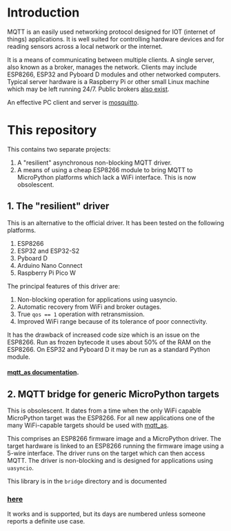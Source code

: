 # Introduction

MQTT is an easily used networking protocol designed for IOT (internet of
things) applications. It is well suited for controlling hardware devices and
for reading sensors across a local network or the internet.

It is a means of communicating between multiple clients. A single server, also
known as a broker, manages the network. Clients may include ESP8266, ESP32 and
Pyboard D modules and other networked computers. Typical server hardware is a
Raspberry Pi or other small Linux machine which may be left running 24/7.
Public brokers
[also exist](https://github.com/mqtt/mqtt.github.io/wiki/public_brokers).

An effective PC client and server is [mosquitto](https://mosquitto.org/).

# This repository

This contains two separate projects:  
 1. A "resilient" asynchronous non-blocking MQTT driver.
 2. A means of using a cheap ESP8266 module to bring MQTT to MicroPython
 platforms which lack a WiFi interface. This is now obsolescent.

## 1. The "resilient" driver

This is an alternative to the official driver. It has been tested on the
following platforms.
 1. ESP8266
 2. ESP32 and ESP32-S2
 3. Pyboard D
 4. Arduino Nano Connect
 5. Raspberry Pi Pico W

The principal features of this driver are:  
 1. Non-blocking operation for applications using uasyncio.
 2. Automatic recovery from WiFi and broker outages.
 3. True `qos == 1` operation with retransmission.
 4. Improved WiFi range because of its tolerance of poor connectivity.

It has the drawback of increased code size which is an issue on the ESP8266.
Run as frozen bytecode it uses about 50% of the RAM on the ESP8266. On ESP32
and Pyboard D it may be run as a standard Python module.

#### [mqtt_as documentation](./mqtt_as/README.md).

## 2. MQTT bridge for generic MicroPython targets

This is obsolescent. It dates from a time when the only WiFi capable MicroPython
target was the ESP8266. For all new applications one of the many WiFi-capable
targets should be used with [mqtt_as](./mqtt_as/README.md).

This comprises an ESP8266 firmware image and a MicroPython driver. The target
hardware is linked to an ESP8266 running the firmware image using a 5-wire
interface. The driver runs on the target which can then access MQTT. The driver
is non-blocking and is designed for applications using `uasyncio`.

This library is in the `bridge` directory and is documented  
### [here](./bridge/BRIDGE.md)

It works and is supported, but its days are numbered unless someone reports a
definite use case.
